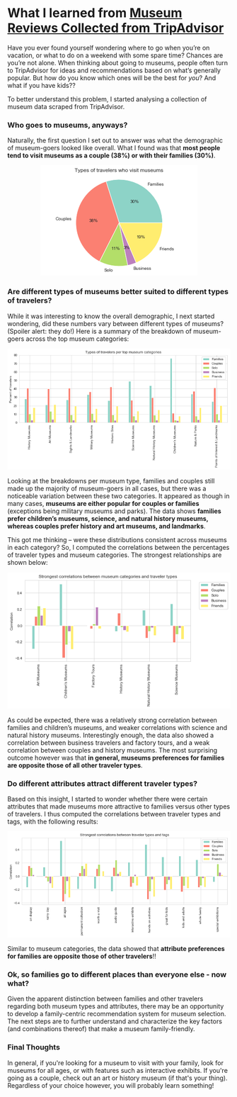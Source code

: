 # What I learned from [Museum Reviews Collected from TripAdvisor](https://www.kaggle.com/annecool37/museum-data)

Have you ever found yourself wondering where to go when you’re on vacation, or what to do on a weekend with some spare time? Chances are you’re not alone. When thinking about going to museums, people often turn to TripAdvisor for ideas and recommendations based on what’s generally popular. But how do you know which ones will be the best for *you*? And what if you have kids??

To better understand this problem, I started analysing a collection of museum data scraped from TripAdvisor.

### Who goes to museums, anyways?

Naturally, the first question I set out to answer was what the demographic of museum-goers looked like overall. What I found was that **most people tend to visit museums as a couple (38%) or with their families (30%)**.

<p align="center">
   <img src="https://github.com/kzernask/kz-cebd1260/blob/master/week4/images/traveler_types.png">
</p>

### Are different types of museums better suited to different types of travelers?

While it was interesting to know the overall demographic, I next started wondering, did these numbers vary between different types of museums? (Spoiler alert: they do!) Here is a summary of the breakdown of museum-goers across the top museum categories:

![alt text](https://github.com/kzernask/kz-cebd1260/blob/master/week4/images/traveler_types_by_category.png)

Looking at the breakdowns per museum type, families and couples still made up the majority of museum-goers in all cases, but there was a noticeable variation between these two categories. It appeared as though in many cases, **museums are either popular for couples or families** (exceptions being military museums and parks). The data shows **families prefer children’s museums, science, and natural history museums, whereas couples prefer history and art museums, and landmarks**.

This got me thinking – were these distributions consistent across museums in each category? So, I computed the correlations between the percentages of traveler types and museum categories. The strongest relationships are shown below:

![alt text](https://github.com/kzernask/kz-cebd1260/blob/master/week4/images/correlation_categories_travelers.png)

As could be expected, there was a relatively strong correlation between families and children’s museums, and weaker correlations with science and natural history museums. Interestingly enough, the data also showed a correlation between business travelers and factory tours, and a weak correlation between couples and history museums. The most surprising outcome however was that **in general, museums preferences for families are opposite those of all other traveler types**.

### Do different attributes attract different traveler types?

Based on this insight, I started to wonder whether there were certain attributes that made museums more attractive to families versus other types of travelers. I thus computed the correlations between traveler types and tags, with the following results:

![alt text](https://github.com/kzernask/kz-cebd1260/blob/master/week4/images/correlation_tags_travelers.png)

Similar to museum categories, the data showed that **attribute preferences for families are opposite those of other travelers**!!

### Ok, so families go to different places than everyone else - now what?

Given the apparent distinction between families and other travelers regarding both museum types and attributes, there may be an opportunity to develop a family-centric recommendation system for museum selection. The next steps are to further understand and characterize the key factors (and combinations thereof) that make a museum family-friendly.


### Final Thoughts

In general, if you're looking for a museum to visit with your family, look for museums for all ages, or with features such as interactive exhibits. If you're going as a couple, check out an art or history museum (if that's your thing). Regardless of your choice however, you will probably learn something!
